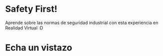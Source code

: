 # Safety First!
Aprende sobre las normas de seguridad industrial con esta experiencia en Realidad Virtual :D

# Echa un vistazo
